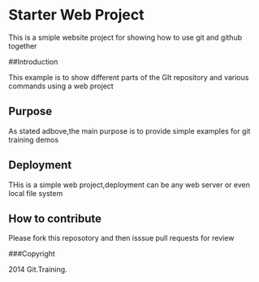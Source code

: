 # Starter Web Project

This is a smiple website project for showing how to use git and github together


##Introduction

This example is to show different parts of the GIt repository and various commands using a web project

## Purpose
As stated adbove,the main purpose is to provide simple examples for git training demos


## Deployment

THis is a simple web project,deployment can be any web server or even local file system

## How to contribute

Please fork  this reposotory and then isssue pull requests for review

###Copyright

2014 Git.Training.
